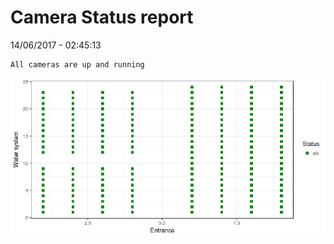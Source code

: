 Camera Status report
================
14/06/2017 - 02:45:13

    All cameras are up and running

![](camreport_files/figure-markdown_github/unnamed-chunk-2-1.png)
